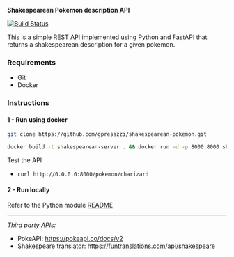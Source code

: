 **Shakespearean Pokemon description API**

[![Build Status](https://travis-ci.com/gpresazzi/shakespearean-pokemon.svg?branch=main)](https://travis-ci.com/gpresazzi/shakespearean-pokemon)


This is a simple REST API implemented using Python and FastAPI that returns a shakespearean description for a given pokemon.

### Requirements
* Git
* Docker

### Instructions

#### 1 - Run using docker

```bash
git clone https://github.com/gpresazzi/shakespearean-pokemon.git
```

```bash
docker build -t shakespearean-server . && docker run -d -p 8000:8000 shakespearean-server
```

Test the API
 * `curl http://0.0.0.0:8000/pokemon/charizard `

#### 2 - Run locally
Refer to the Python module [README](poke_restapi/README.md)

---
*Third party APIs:*
- PokeAPI: https://pokeapi.co/docs/v2
- Shakespeare translator: https://funtranslations.com/api/shakespeare